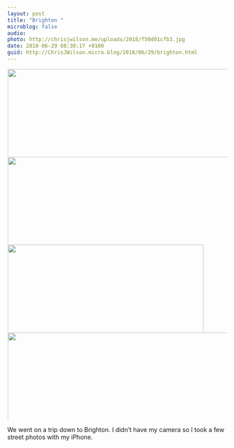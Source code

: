 ```yaml
---
layout: post
title: "Brighton "
microblog: false
audio: 
photo: http://chrisjwilson.me/uploads/2018/f50d01cfb3.jpg
date: 2018-06-29 08:30:17 +0100
guid: http://ChrisJWilson.micro.blog/2018/06/29/brighton.html
---
```



<a href="http://chrisjwilson.me/uploads/2018/bebf17d58e.jpg"><img src="http://chrisjwilson.me/uploads/2018/bebf17d58e.jpg" width="450" height="600" style="display: inline-block; max-height: 200px; width: auto; padding: 1px;" class="sunlit_image" /></a><a href="http://chrisjwilson.me/uploads/2018/79c6c9ef34.jpg"><img src="http://chrisjwilson.me/uploads/2018/79c6c9ef34.jpg" width="450" height="600" style="display: inline-block; max-height: 200px; width: auto; padding: 1px;" class="sunlit_image" /></a><a href="http://chrisjwilson.me/uploads/2018/bb7f8402b9.jpg"><img src="http://chrisjwilson.me/uploads/2018/bb7f8402b9.jpg" width="600" height="450" style="display: inline-block; max-height: 200px; width: auto; padding: 1px;" class="sunlit_image" /></a><a href="http://chrisjwilson.me/uploads/2018/f50d01cfb3.jpg"><img src="http://chrisjwilson.me/uploads/2018/f50d01cfb3.jpg" width="449" height="600" style="display: inline-block; max-height: 200px; width: auto; padding: 1px;" class="sunlit_image" /></a>

We went on a trip down to Brighton. I didn’t have my camera so I took a few street photos with my iPhone. 

